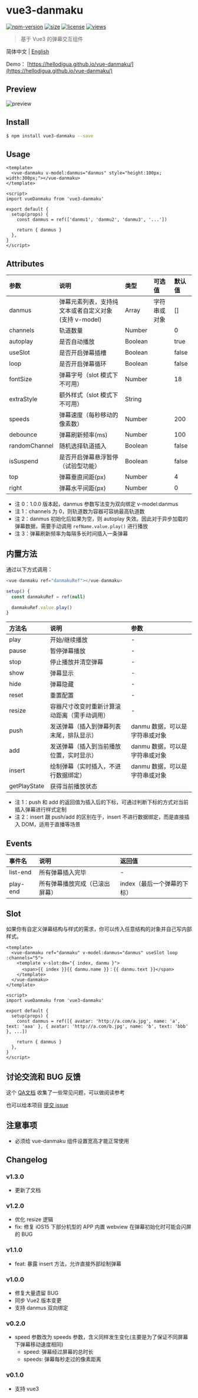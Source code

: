 # vue3-danmaku

[![npm-version](https://img.shields.io/npm/v/vue3-danmaku.svg)](https://www.npmjs.com/package/vue3-danmaku)
[![size](https://img.shields.io/badge/minifiedsize-15kB-blue.svg)](https://www.npmjs.com/package/vue3-danmaku)
[![license](https://img.shields.io/npm/l/express.svg)]()
[![views](https://us-central1-trackgit-analytics.cloudfunctions.net/token/ping/l2vhhsgs5ei8uo1hftsl)](https://trackgit.com)

> 基于 Vue3 的弹幕交互组件

简体中文 | [English](https://github.com/hellodigua/vue-danmaku/blob/vue3/README_en.md)

Demo： [https://hellodigua.github.io/vue-danmaku/](https://hellodigua.github.io/vue-danmaku/)

## Preview

![preview](https://cdn.jsdelivr.net/gh/hellodigua/cdn/img/vue-danmaku.webp)

## Install

```bash
$ npm install vue3-danmaku --save
```

## Usage

```vue
<template>
  <vue-danmaku v-model:danmus="danmus" style="height:100px; width:300px;"></vue-danmaku>
</template>

<script>
import vueDanmaku from 'vue3-danmaku'

export default {
  setup(props) {
    const danmus = ref(['danmu1', 'danmu2', 'danmu3', '...'])

    return { danmus }
  },
}
</script>
```

## Attributes

| 参数          | 说明                                                 | 类型    | 可选值       | 默认值 |
| :------------ | :--------------------------------------------------- | :------ | :----------- | :----- |
| danmus        | 弹幕元素列表，支持纯文本或者自定义对象(支持 v-model) | Array   | 字符串或对象 | []     |
| channels      | 轨道数量                                             | Number  |              | 0      |
| autoplay      | 是否自动播放                                         | Boolean |              | true   |
| useSlot       | 是否开启弹幕插槽                                     | Boolean |              | false  |
| loop          | 是否开启弹幕循环                                     | Boolean |              | false  |
| fontSize      | 弹幕字号（slot 模式下不可用）                        | Number  |              | 18     |
| extraStyle    | 额外样式（slot 模式下不可用）                        | String  |              |        |
| speeds        | 弹幕速度（每秒移动的像素数）                         | Number  |              | 200    |
| debounce      | 弹幕刷新频率(ms)                                     | Number  |              | 100    |
| randomChannel | 随机选择轨道插入                                     | Boolean |              | false  |
| isSuspend     | 是否开启弹幕悬浮暂停（试验型功能）                   | Boolean |              | false  |
| top           | 弹幕垂直间距(px)                                     | Number  |              | 4      |
| right         | 弹幕水平间距(px)                                     | Number  |              | 0      |

- 注 0：1.0.0 版本起，danmus 参数写法变为双向绑定 v-model:danmus
- 注 1：channels 为 0，则轨道数为容器可容纳最高轨道数
- 注 2：danmus 初始化后如果为空，则 autoplay 失效。因此对于异步加载的弹幕数据，需要手动调用 `refName.value.play()` 进行播放
- 注 3：弹幕刷新频率为每隔多长时间插入一条弹幕

## 内置方法

通过以下方式调用：

```js
<vue-danmaku ref="danmakuRef"></vue-danmaku>

setup() {
  const danmakuRef = ref(null)

  danmakuRef.value.play()
}
```

| 方法名       | 说明                                         | 参数                           |
| :----------- | :------------------------------------------- | :----------------------------- |
| play         | 开始/继续播放                                | -                              |
| pause        | 暂停弹幕播放                                 | -                              |
| stop         | 停止播放并清空弹幕                           | -                              |
| show         | 弹幕显示                                     | -                              |
| hide         | 弹幕隐藏                                     | -                              |
| reset        | 重置配置                                     | -                              |
| resize       | 容器尺寸改变时重新计算滚动距离（需手动调用） | -                              |
| push         | 发送弹幕（插入到弹幕列表末尾，排队显示）     | danmu 数据，可以是字符串或对象 |
| add          | 发送弹幕（插入到当前播放位置，实时显示）     | danmu 数据，可以是字符串或对象 |
| insert       | 绘制弹幕（实时插入，不进行数据绑定）                         | danmu 数据，可以是字符串或对象 |
| getPlayState | 获得当前播放状态                             |                                |

- 注 1：push 和 add 的返回值为插入后的下标，可通过判断下标的方式对当前插入弹幕进行样式定制
- 注 2：insert 跟 push/add 的区别在于，insert 不进行数据绑定，而是直接插入 DOM，适用于直播等场景

## Events

| 事件名   | 说明                           | 返回值                      |
| :------- | :----------------------------- | :-------------------------- |
| list-end | 所有弹幕插入完毕               | -                           |
| play-end | 所有弹幕播放完成（已滚出屏幕） | index（最后一个弹幕的下标） |

## Slot

如果你有自定义弹幕结构与样式的需求，你可以传入任意结构的对象并自己写内部样式。

```vue
<template>
  <vue-danmaku ref="danmaku" v-model:danmus="danmus" useSlot loop :channels="5">
    <template v-slot:dm="{ index, danmu }">
      <span>{{ index }}{{ danmu.name }}：{{ danmu.text }}</span>
    </template>
  </vue-danmaku>
</template>

<script>
import vueDanmaku from 'vue3-danmaku'

export default {
  setup(props) {
    const danmus = ref([{ avatar: 'http://a.com/a.jpg', name: 'a', text: 'aaa' }, { avatar: 'http://a.com/b.jpg', name: 'b', text: 'bbb' }, ...])

    return { danmus }
  },
}
</script>
```

## 讨论交流和 BUG 反馈

这个 [QA文档](https://github.com/hellodigua/vue-danmaku/blob/vue3/QA.md) 收集了一些常见问题，可以做阅读参考

也可以给本项目 [提交 issue](https://github.com/hellodigua/vue-danmaku/issues)

## 注意事项

- 必须给 vue-danmaku 组件设置宽高才能正常使用

## Changelog

### v1.3.0

- 更新了文档

### v1.2.0

- 优化 resize 逻辑
- fix: 修复 iOS15 下部分机型的 APP 内置 webview 在弹幕初始化时可能会闪屏的 BUG

### v1.1.0

- feat: 暴露 insert 方法，允许直接外部绘制弹幕

### v1.0.0

- 修复大量遗留 BUG
- 同步 Vue2 版本变更
- 支持 danmus 双向绑定

### v0.2.0

- speed 参数改为 speeds 参数，含义同样发生变化(主要是为了保证不同屏幕下弹幕移动速度相同)
  - speed: 弹幕经过屏幕的总时长
  - speeds: 弹幕每秒走过的像素距离

### v0.1.0

- 支持 vue3
